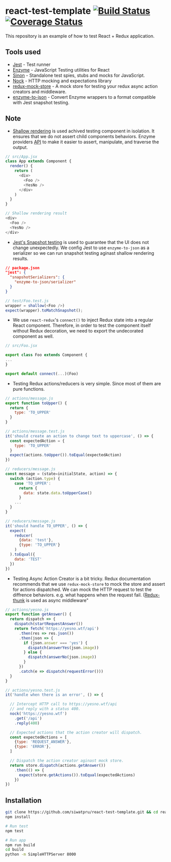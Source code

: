 react-test-template [![Build Status](https://travis-ci.org/siwatpru/react-test-template.svg?branch=master)](https://travis-ci.org/siwatpru/react-test-template) [![Coverage Status](https://coveralls.io/repos/github/siwatpru/react-test-template/badge.svg?branch=master)](https://coveralls.io/github/siwatpru/react-test-template?branch=master)
===================

This repository is an example of how to test React + Redux application.

## Tools used
- [Jest](http://facebook.github.io/jest) - Test runner
- [Enzyme](https://github.com/airbnb/enzyme) - JavaScript Testing utilities for React
- [Sinon](http://sinonjs.org/) - Standalone test spies, stubs and mocks for JavaScript.
- [Nock](https://github.com/node-nock/nock) - HTTP mocking and expectations library
- [redux-mock-store](https://github.com/arnaudbenard/redux-mock-store) - A mock store for testing your redux async action creators and middleware.
- [enzyme-to-json](https://github.com/adriantoine/enzyme-to-json) - Convert Enzyme wrappers to a format compatible with Jest snapshot testing.

## Note
- [Shallow rendering](https://facebook.github.io/react/docs/test-utils.html#shallow-rendering) is used achived testing component in isolation. It ensures that we do not assert child components behaviors. Enzyme providers [API](https://github.com/airbnb/enzyme/blob/master/docs/api/shallow.md) to make it easier to assert, manipulate, and traverse the output.


```javascript
// src/App.jsx
class App extends Component {
  render() {
    return (
      <div>
        <Foo />
        <YesNo />
      </div>
    )
  }
}

// Shallow rendering result
<div>
  <Foo />
  <YesNo />
</div>
```

- [Jest's Snapshot testing](http://facebook.github.io/jest/docs/snapshot-testing.html) is used to guarantee that the UI does not change unexpectedly. We config Jest to use `enzyme-to-json` as a serializer so we can run snapshot testing aginast shallow rendering results.
```json
// package.json
"jest": {
  "snapshotSerializers": {
    "enzyme-to-json/serializer"
  }
}
```

```javascript
// test/Foo.test.js
wrapper = shallow(<Foo />)
expect(wrapper).toMatchSnapshot();
```
- We use `react-redux`'s `connect()` to inject Redux state into a regular React component. Therefore, in order to test the component itself without Redux decoration, we need to export the undecorated component as well.

```javascript
// src/Foo.jsx

export class Foo extends Component {
...
}

export default connect(...)(Foo)
```

- Testing Redux actions/reducers is very simple. Since most of them are pure functions.
```javascript
// actions/message.js
export function toUpper() {
  return {
    type: 'TO_UPPER'
  }
}

// actions/message.test.js
it('should create an action to change text to uppercase', () => {
  const expectedAction = {
    type: 'TO_UPPER'
  }
  expect(actions.toUpper()).toEqual(expectedAction)
})
```

```javascript
// reducers/message.js
const message = (state=initialState, action) => {
  switch (action.type) {
    case 'TO_UPPER':
      return {
        data: state.data.toUpperCase()
      }
    ...
  }
}

// reducers/message.js
it('should handle TO_UPPER', () => {
  expect(
    reducer(
      {data: 'test'},
      {type: 'TO_UPPER'}
    )
  ).toEqual({
    data: 'TEST'
  })
})
```

- Testing Async Action Creator is a bit tricky. Redux documentation recommends that we use `redux-mock-store` to mock the store and assert for actions dispatched. We can mock the HTTP request to test the diffrence behaviors. e.g. what happens when the request fail. ([Redux-thunk](https://github.com/gaearon/redux-thunk) is used as async middleware"

```javascript
// actions/yesno.js
export function getAnswer() {
  return dispatch => {
    dispatch(startRequestAnswer())
    return fetch('https://yesno.wtf/api')
      .then(res => res.json())
      .then(json => {
        if (json.answer === 'yes') {
          dispatch(answerYes(json.image))
        } else {
          dispatch(answerNo(json.image))
        }
      })
      .catch(e => dispatch(requestError()))
  }
}

// actions/yesno.test.js
it('handle when there is an error', () => {

  // Intercept HTTP call to https://yesno.wtf/api
  // and reply with a status 400.
  nock('https://yesno.wtf')
    .get('/api')
    .reply(400)

  // Expected actions that the action creator will dispatch.
  const expectedActions = [
    {type: 'REQUEST_ANSWER'},
    {type: 'ERROR'},
  ]

  // Dispatch the action creator aginast mock store.
  return store.dispatch(actions.getAnswer())
    .then(() => {
      expect(store.getActions()).toEqual(expectedActions)
    })
})
```

## Installation
```bash
git clone https://github.com/siwatpru/react-test-template.git && cd react-test-template
npm install

# Run test
npm test

# Run app
npm run build
cd build
python -m SimpleHTTPServer 8000
```
